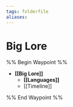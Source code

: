 ```yaml
---
tags: folderfile
aliases:
---
```


# Big Lore
%% Begin Waypoint %%
- **[[Big Lore]]**
	- **[[Languages]]**
	- [[Timeline]]

%% End Waypoint %%
